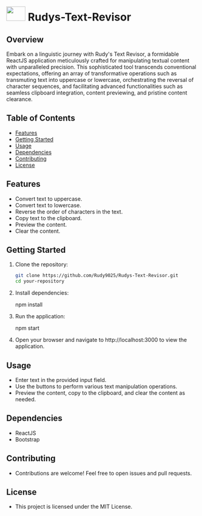 # <img src="https://github.com/Rudy9025/Rudys-Text-Revisor/assets/95328967/ba9f829f-c66f-4b86-917b-e18eaa920a88" width="50" height="38" > Rudys-Text-Revisor 

## Overview

Embark on a linguistic journey with Rudy's Text Revisor, a formidable ReactJS application meticulously crafted for manipulating textual content with unparalleled precision. This sophisticated tool transcends conventional expectations, offering an array of transformative operations such as transmuting text into uppercase or lowercase, orchestrating the reversal of character sequences, and facilitating advanced functionalities such as seamless clipboard integration, content previewing, and pristine content clearance.

## Table of Contents

- [Features](#features)
- [Getting Started](#getting-started)
- [Usage](#usage)
- [Dependencies](#dependencies)
- [Contributing](#contributing)
- [License](#license)

## Features

- Convert text to uppercase.
- Convert text to lowercase.
- Reverse the order of characters in the text.
- Copy text to the clipboard.
- Preview the content.
- Clear the content.

## Getting Started

1. Clone the repository:

   ```bash
   git clone https://github.com/Rudy9025/Rudys-Text-Revisor.git
   cd your-repository
2. Install dependencies:

    npm install
   
3. Run the application:

    npm start
   
4. Open your browser and navigate to http://localhost:3000 to view the application.

## Usage

- Enter text in the provided input field.
- Use the buttons to perform various text manipulation operations.
- Preview the content, copy to the clipboard, and clear the content as needed.

## Dependencies
- ReactJS
- Bootstrap

## Contributing
- Contributions are welcome! Feel free to open issues and pull requests.

## License
- This project is licensed under the MIT License.

